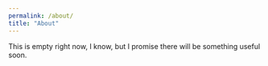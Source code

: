 ```yaml
---
permalink: /about/
title: "About"
---
```


This is empty right now, I know, but I promise there will be something useful soon.
